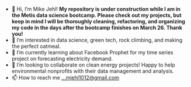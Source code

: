 - 👋 Hi, I’m Mike Jehl!  **My repository is under construction while I am in the Metis data science bootcamp. Please check out my projects, but keep in mind I will be thoroughly cleaning, refactoring, and organizing my code in the days after the bootcamp finishes on March 26. Thank you!**
- 👀 I’m interested in data science, green tech, rock climbing, and making the perfect oatmeal.
- 🌱 I’m currently learning about Facebook Prophet for my time series project on forecasting electricity demand.
- 💞️ I’m looking to collaborate on clean energy projects! Happy to help environmental nonprofits with their data management and analysis.
- 📫 How to reach me ...mjehl1012@gmail.com

<!---
mjehl1012/mjehl1012 is a ✨ special ✨ repository because its `README.md` (this file) appears on your GitHub profile.
You can click the Preview link to take a look at your changes.
--->
